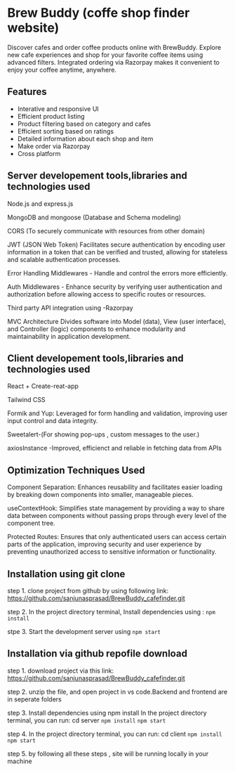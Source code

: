 
# Brew Buddy (coffe shop finder website)
 
Discover cafes and order coffee products online with BrewBuddy. Explore new cafe experiences and shop for your favorite coffee items using advanced filters. Integrated ordering via Razorpay makes it convenient to enjoy your coffee anytime, anywhere.


## Features

- Interative and responsive UI
- Efficient product listing
- Product filtering based on category and cafes
- Efficient sorting based on ratings
- Detailed information about each shop and item
- Make order via Razorpay
- Cross platform



## Server developement tools,libraries and technologies used

Node.js and express.js

MongoDB and mongoose (Database and Schema modeling)

CORS (To securely communicate with resources from other domain)

JWT (JSON Web Token) Facilitates secure authentication by encoding user information in a token that can be verified and trusted, allowing for stateless and scalable authentication processes.

Error Handling Middlewares - Handle and control the errors more efficiently.

Auth Middlewares - Enhance security by verifying user authentication and authorization before allowing access to specific routes or resources.

Third party API integration using -Razorpay

MVC Architecture Divides software into Model (data), View (user interface), and Controller (logic) components to enhance modularity and maintainability in application development.


## Client developement tools,libraries and technologies used

React + Create-reat-app

Tailwind CSS

Formik and Yup: Leveraged for form handling and validation, improving user input control and data integrity.

Sweetalert-(For showing pop-ups , custom messages to the user.)

axiosInstance -Improved, efficienct and reliable in fetching data from APIs


## Optimization Techniques Used

Component Separation: Enhances reusability and facilitates easier loading by breaking down components into smaller, manageable pieces.

useContextHook: Simplifies state management by providing a way to share data between components without passing props through every level of the component tree.

Protected Routes: Ensures that only authenticated users can access certain parts of the application, improving security and user experience by preventing unauthorized access to sensitive information or functionality.

## Installation using git clone

step 1.
clone project from github by using following link: https://github.com/sanjunasprasad/BrewBuddy_cafefinder.git

step 2.
In the project directory terminal, Install dependencies using :
`npm install`

stpe 3.
Start the development server using `npm start`


## Installation via github repofile download

step 1. download project via this link:
 https://github.com/sanjunasprasad/BrewBuddy_cafefinder.git


step 2. unzip the file, and  open project in vs code.Backend and frontend are in seperate folders
  
step 3. Install dependencies using npm install
In the project directory terminal, you can run: 
cd server
`npm install`
`npm start`

step 4. In the project directory terminal, you can run: 
cd client
`npm install`
`npm start`

step 5. by following all these steps , site will be running  locally in your machine
    
